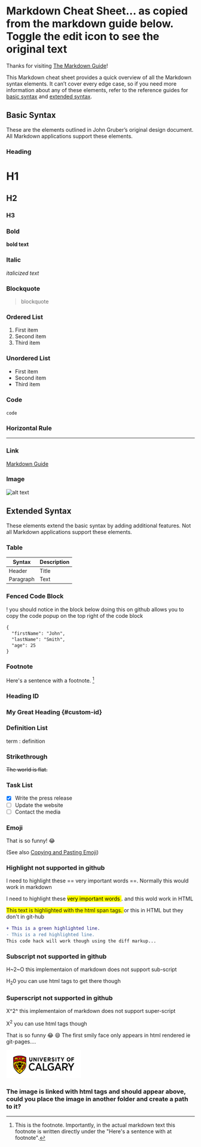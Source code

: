 # Markdown Cheat Sheet... as copied from the markdown guide below. Toggle the edit icon to see the original text

Thanks for visiting [The Markdown Guide](https://www.markdownguide.org)!

This Markdown cheat sheet provides a quick overview of all the Markdown syntax elements. It can’t cover every edge case, so if you need more information about any of these elements, refer to the reference guides for [basic syntax](https://www.markdownguide.org/basic-syntax) and [extended syntax](https://www.markdownguide.org/extended-syntax).

## Basic Syntax

These are the elements outlined in John Gruber’s original design document. All Markdown applications support these elements.

### Heading

# H1
## H2
### H3

### Bold

**bold text**

### Italic

*italicized text*

### Blockquote

> blockquote

### Ordered List

1. First item
2. Second item
3. Third item

### Unordered List

- First item
- Second item
- Third item

### Code

`code`

### Horizontal Rule

---

### Link

[Markdown Guide](https://www.markdownguide.org)

### Image

![alt text](https://www.markdownguide.org/assets/images/tux.png)

## Extended Syntax

These elements extend the basic syntax by adding additional features. Not all Markdown applications support these elements.

### Table

| Syntax | Description |
| ----------- | ----------- |
| Header | Title |
| Paragraph | Text |

### Fenced Code Block
! you should notice in the block below doing this on github allows you to copy the code popup on the top right of the code block

```
{
  "firstName": "John",
  "lastName": "Smith",
  "age": 25
}
```

### Footnote

Here's a sentence with a footnote. [^1]

[^1]: This is the footnote. Importantly, in the actual markdown text this footnote is written directly under the "Here's a sentence with at footnote".

### Heading ID

### My Great Heading {#custom-id}

### Definition List

term
: definition

### Strikethrough

~~The world is flat.~~

### Task List

- [x] Write the press release
- [ ] Update the website
- [ ] Contact the media

### Emoji

That is so funny! :joy:

(See also [Copying and Pasting Emoji](https://www.markdownguide.org/extended-syntax/#copying-and-pasting-emoji))

### Highlight not supported in github

I need to highlight these == very important words ==. Normally this would work in markdown

I need to highlight these <mark> very important words </mark>. and this wold work in HTML

<span style="background-color: #FFFF00"> This text is highlighted with the html span tags. </span> or this in HTML but they don't in git-hub


```diff
+ This is a green highlighted line.
- This is a red highlighted line.
This code hack will work though using the diff markup...
```


### Subscript not supported in github

H~2~O this implementaion of markdown does not support sub-script

H<sub>2</sub>0  you can use html tags to get there though

### Superscript not supported in github

X^2^ this implementaion of markdown does not support super-script

X<sup>2</sup>  you can use html tags though


That is so funny :joy: 😄 The first smily face only appears in html rendered ie git-pages....

<img src="UC-horz-rgb.png" alt="uc horizontal logo" width="200" height="75">

### The image is linked with html tags and should appear above, could you place the image in another folder and create a path to it?

